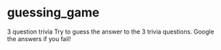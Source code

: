 # guessing_game
3 question trivia
Try to guess the answer to the 3 trivia questions. Google the answers if you fail!
